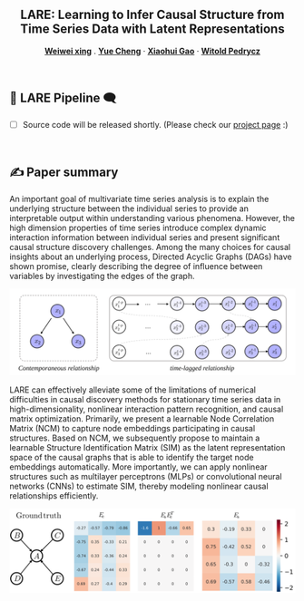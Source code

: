 <h2 align="center">LARE: Learning to Infer Causal Structure from Time Series Data with Latent Representations</h2>
<p align="center">
  <a href="https://faculty.bjtu.edu.cn/rjxy/7930.html"><strong>Weiwei xing</strong></a>
  .
  <a href="https://cyue0316.github.io/"><strong>Yue Cheng</strong></a>
  ·  
  <a href="https://scholar.google.com.hk/citations?hl=zh-CN&user=nBlNxhEAAAAJ"><strong>Xiaohui Gao</strong></a>
  ·
  <a href="https://scholar.google.com.hk/citations?user=0nrcfZwAAAAJ&hl"><strong>Witold Pedrycz</strong></a>
  <br>
  
</p>

<br>

## 💬 LARE Pipeline 🗨️

- [ ] Source code will be released shortly. (Please check our [project page](https://github.com/Cyue0316/LARE/) :)
<br>

## ✍️ Paper summary
An important goal of multivariate time series analysis is to explain the underlying structure between the individual series to provide an interpretable output within understanding various phenomena. However, the high dimension properties of time series introduce complex dynamic interaction information between individual series and present significant causal structure discovery challenges. Among the many choices for causal insights about an underlying process, Directed Acyclic Graphs (DAGs) have shown promise, clearly describing the degree of influence between variables by investigating the edges of the graph.

<center><img src="Figure1.svg" width="800px"></center>

LARE can effectively alleviate some of the limitations of numerical difficulties in causal discovery methods for stationary time series data in high-dimensionality, nonlinear interaction pattern recognition, and causal matrix optimization. Primarily, we present a learnable Node Correlation Matrix (NCM) to capture node embeddings participating in causal structures. Based on NCM, we subsequently propose to maintain a learnable Structure Identification Matrix (SIM) as the latent representation space of the causal graphs that is able to identify the target node embeddings automatically. More importantly, we can apply nonlinear structures such as multilayer perceptrons (MLPs) or convolutional neural networks (CNNs) to estimate SIM, thereby modeling nonlinear causal relationships efficiently.

<center><img src="Appendix2.svg" width="800px"></center>
